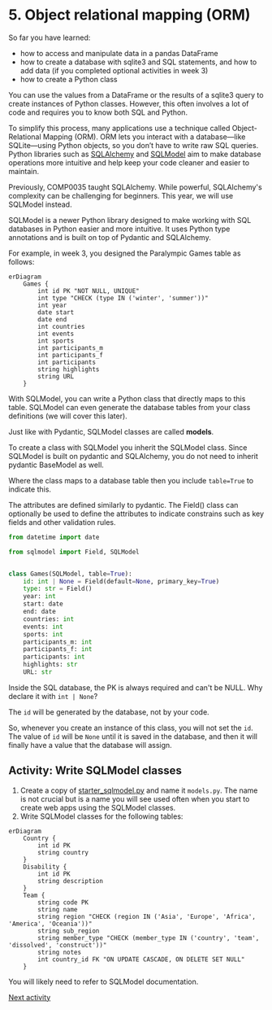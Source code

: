 # 5. Object relational mapping (ORM)

So far you have learned:

- how to access and manipulate data in a pandas DataFrame
- how to create a database with sqlite3 and SQL statements, and how to add data (if you completed optional activities in
  week 3)
- how to create a Python class

You can use the values from a DataFrame or the results of a sqlite3 query to create instances of Python classes.
However, this often involves a lot of code and requires you to know both SQL and Python.

To simplify this process, many applications use a technique called Object-Relational Mapping (ORM). ORM lets you
interact with a database—like SQLite—using Python objects, so you don’t have to write raw SQL queries. Python libraries
such as [SQLAlchemy](https://docs.sqlalchemy.org/en/20/) and [SQLModel](https://sqlmodel.tiangolo.com/) aim to make
database operations more intuitive and help keep your code cleaner and easier to maintain.

Previously, COMP0035 taught SQLAlchemy. While powerful, SQLAlchemy's complexity can be challenging for beginners. This
year, we will use SQLModel instead.

SQLModel is a newer Python library designed to make working with SQL databases in Python easier and more intuitive. It
uses Python type annotations and is built on top of Pydantic and SQLAlchemy.

For example, in week 3, you designed the Paralympic Games table as follows:

```mermaid
erDiagram
    Games {
        int id PK "NOT NULL, UNIQUE"
        int type "CHECK (type IN ('winter', 'summer'))"
        int year
        date start
        date end
        int countries
        int events
        int sports
        int participants_m
        int participants_f
        int participants
        string highlights
        string URL
    }
```

With SQLModel, you can write a Python class that directly maps to this table. SQLModel can even generate the database
tables from your class definitions (we will cover this later).

Just like with Pydantic, SQLModel classes are called **models**.

To create a class with SQLModel you inherit the SQLModel class. Since SQLModel is built on pydantic and SQLAlchemy, you
do not need to inherit pydantic BaseModel as well.

Where the class maps to a database table then you include `table=True` to indicate this.

The attributes are defined similarly to pydantic. The Field() class can optionally be used to define the attributes to
indicate constrains such as key fields and other validation rules.

```python
from datetime import date

from sqlmodel import Field, SQLModel


class Games(SQLModel, table=True):
    id: int | None = Field(default=None, primary_key=True)
    type: str = Field()
    year: int
    start: date
    end: date
    countries: int
    events: int
    sports: int
    participants_m: int
    participants_f: int
    participants: int
    highlights: str
    URL: str

```

Inside the SQL database, the PK is always required and can't be NULL. Why declare it with `int | None`?

The `id` will be generated by the database, not by your code.

So, whenever you create an instance of this class, you will not set the `id`. The value of `id` will be `None` until it
is saved in the database, and then it will finally have a value that the database will assign.

## Activity: Write SQLModel classes

1. Create a copy of [starter_sqlmodel.py](../../src/activities/starter/starter_sqlmodel.py) and name it `models.py`. The
   name is not crucial but is a name you will see used often when you start to create web apps using the SQLModel
   classes.
2. Write SQLModel classes for the following tables:

```mermaid
erDiagram
    Country {
        int id PK
        string country
    }
    Disability {
        int id PK
        string description
    }
    Team {
        string code PK
        string name
        string region "CHECK (region IN ('Asia', 'Europe', 'Africa', 'America', 'Oceania'))"
        string sub_region
        string member_type "CHECK (member_type IN ('country', 'team', 'dissolved', 'construct'))"
        string notes
        int country_id FK "ON UPDATE CASCADE, ON DELETE SET NULL"
    }
```

You will likely need to refer to SQLModel documentation.

[Next activity](5-06-sqlmodel-create-db.md)